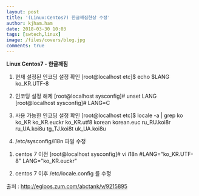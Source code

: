 ```yaml
---
layout: post
title: '(Linux:Centos7) 한글깨짐현상 수정'
author: kjham.ham
date: 2018-03-30 10:03
tags: [swtech,linux]
image: /files/covers/blog.jpg
comments: true
---
```


**Linux Centos7 - 한글깨짐**

1. 현재 설정된 인코딩 설정 확인
[root@localhost etc]$ echo $LANG
ko_KR.UTF-8


2. 인코딩 설정 해제
[root@localhost sysconfig]# unset LANG
[root@localhost sysconfig]# LANG=C

3. 사용 가능한 인코딩 설정 확인
[root@localhost etc]$ locale -a | grep ko
ko_KR
ko_KR.euckr
ko_KR.utf8
korean
korean.euc
ru_RU.koi8r
ru_UA.koi8u
tg_TJ.koi8t
uk_UA.koi8u

4. /etc/sysconfig/i18n 파일 수정
1) centos 7 이전
[root@localhost sysconfig]# vi i18n 
#LANG="ko_KR.UTF-8"
LANG="ko_KR.euckr"

2) centos 7 이후
/etc/locale.config 를 수정

출처 : http://egloos.zum.com/abctank/v/9215895